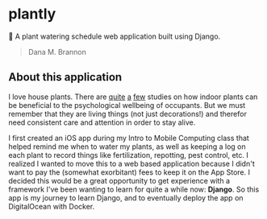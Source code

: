 # plantly
:seedling: A plant watering schedule web application built using Django.
> Dana M. Brannon

## About this application
I love house plants. There are [quite](https://rightasrain.uwmedicine.org/life/leisure/health-benefits-indoor-plants) [a](https://www.psychologytoday.com/us/blog/cravings/201909/11-ways-plants-enhance-your-mental-and-emotional-health) [few](https://www.ncbi.nlm.nih.gov/pmc/articles/PMC4419447/) studies on how indoor plants can be beneficial to the psychological wellbeing of occupants. But we must remember that they are living things (not just decorations!) and therefor need consistent care and attention in order to stay alive. 

I first created an iOS app during my Intro to Mobile Computing class that helped remind me when to water my plants, as well as keeping a log on each plant to record things like fertilization, repotting, pest control, etc. I realized I wanted to move this to a web based application because I didn't want to pay the (somewhat exorbitant) fees to keep it on the App Store. I decided this would be a great opportunity to get experience with a framework I've been wanting to learn for quite a while now: **Django**. So this app is my journey to learn Django, and to eventually deploy the app on DigitalOcean with Docker.
